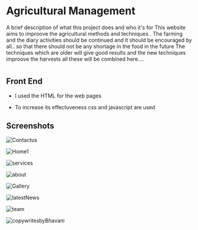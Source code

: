 
# Agricultural Management

A brief description of what this project does and who it's for
This website aims to improove the agricultural methods and techniques .
The farming and the diary activities should be continued and it should be encouraged by all.. so that there should not be any shortage in the food in the future
The techniques which are older will give good results and the new techniques improove the harvests all these will be combined here....
#


## Front End

- I used the HTML for the web pages 

- To increase its effectuveness css and javascript are used


## Screenshots

![Contactus](https://user-images.githubusercontent.com/107678408/174281440-61b9b818-01dc-41ba-85f2-28ceba879370.png)


![Home1](https://user-images.githubusercontent.com/107678408/174282854-5250a948-47e7-4c37-8689-5bf301bc3e41.png)


![services](https://user-images.githubusercontent.com/107678408/174287257-655b6f7d-ed00-4ea6-9e62-8f1b6c451765.png)


![about](https://user-images.githubusercontent.com/107678408/174287382-db7fa6a9-61d5-413f-b733-654b683688d1.png)

![Gallery](https://user-images.githubusercontent.com/107678408/174287495-3a0dd6ad-dc5e-43cc-8a75-8bb035806392.png)

![latestNews](https://user-images.githubusercontent.com/107678408/174287614-5bf602c8-a372-4cac-a76a-e8567c71a300.png)

![team](https://user-images.githubusercontent.com/107678408/174287701-7417825d-f27a-45d0-928a-b46bf7a97d32.png)

![copywritesbyBhavani](https://user-images.githubusercontent.com/107678408/174287981-5e8fddf9-2005-45d8-baed-2e434f2ef974.png)





